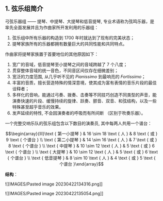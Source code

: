 
## 1. 弦乐组简介

弓弦乐器组 —— 提琴、中提琴、大提琴和低音提琴, 专业术语称为弦鸣乐器，是率先全面发展并且为作曲家所开发利用的乐器组：
1. 弦乐组中所有乐器的构造到 1700 年时就达到了现有的完美状态；
2. 提琴家族所有的乐器都拥有数量巨大的共同性能和共同特点。

作曲家将提琴家族置于首要地位的其他原因如下：
1. 宽广的音域，低音提琴至小提琴之间的音域跨越了 7 个八度；
2. 贯穿整体音域的统一音色，不同音区间仅存在细微差别；
3. 宽泛的力度范围, 从几乎听不见的 $Pianissimo$ 到最响亮的 $Fortissimo$；
4. 丰富的音质，擅长营造特殊的情深意境，使其成为富有表情的音乐片段的最佳诠释者；
5. 多样化的音响，能通过弓奏、拨奏、击奏等不同技巧创造不同类型的声音，能演奏快速的片段、缓慢持续的旋律、跃奏、颤音、双音、和弦结构，以及一些特殊甚至超乎音乐的效果。
6. 发声延续的特性, 不会因演奏者的呼吸而有所间断 （区别于吹奏乐器）。

一个完整交响乐队的弦乐组包含以下数目的演奏员, 其中每两人共用一个谱台：

$$\begin{array}{lll}\text { 第一小提琴 } & 16 \sim 18 \text { 人 } & 8 \text { 或 } 9 \text { 个谱台 } \\ \text { 第二小提琴 } & 14 \sim 16 \text { 人 } & 7 \text { 或 } 8 \text { 个谱台 } \\ \text { 中提琴 } & 10 \sim 12 \text { 人 } & 5 \text { 或 } 6 \text { 个谱台 } \\ \text { 大提琴 } & 10 \sim 12 \text { 人 } & 5 \text { 或 } 6 \text { 个谱台 } \\ \text { 低音提琴 } & 8 \sim 10 \text { 人 } & 4 \text { 或 } 5 \text { 个谱台 }\end{array}$$

**结构**：

![[IMAGES/Pasted image 20230422134316.png]]

![[IMAGES/Pasted image 20230422135054.png]]